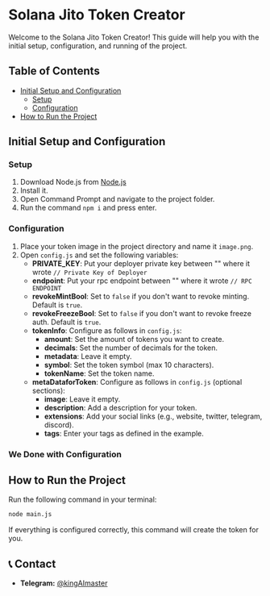 
# Solana Jito Token Creator

Welcome to the Solana Jito Token Creator! This guide will help you with the initial setup, configuration, and running of the project.

## Table of Contents
- [Initial Setup and Configuration](#initial-setup-and-configuration)
  - [Setup](#setup)
  - [Configuration](#configuration)
- [How to Run the Project](#how-to-run-the-project)

## Initial Setup and Configuration

### Setup
1. Download Node.js from [Node.js](https://nodejs.org/en/blog/release/)
2. Install it.
3. Open Command Prompt and navigate to the project folder.
4. Run the command `npm i` and press enter.

### Configuration
1. Place your token image in the project directory and name it `image.png`.
2. Open `config.js` and set the following variables:
    - **PRIVATE_KEY**: Put your deployer private key between "" where it wrote `// Private Key of Deployer`
    - **endpoint**: Put your rpc endpoint between "" where it wrote `// RPC ENDPOINT`
    - **revokeMintBool**: Set to `false` if you don't want to revoke minting. Default is `true`.
    - **revokeFreezeBool**: Set to `false` if you don't want to revoke freeze auth. Default is `true`.
    - **tokenInfo**: Configure as follows in `config.js`:
        - **amount**: Set the amount of tokens you want to create.
        - **decimals**: Set the number of decimals for the token.
        - **metadata**: Leave it empty.
        - **symbol**: Set the token symbol (max 10 characters).
        - **tokenName**: Set the token name.
    - **metaDataforToken**: Configure as follows in `config.js` (optional sections):
        - **image**: Leave it empty.
        - **description**: Add a description for your token.
        - **extensions**: Add your social links (e.g., website, twitter, telegram, discord).
        - **tags**: Enter your tags as defined in the example.

### We Done with Configuration

## How to Run the Project
Run the following command in your terminal:

```bash
node main.js
```

If everything is configured correctly, this command will create the token for you.

## 📞 Contact
- **Telegram:** [@kingAImaster](https://t.me/kingAImaster)
